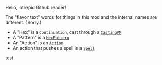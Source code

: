Hello, intrepid Github reader!

The "flavor text" words for things in this mod and the internal names are different. (Sorry.)

- A "Hex" is a `Continuation`, cast through a [`CastingVM`](api/casting/eval/vm/CastingVM.kt)
- A "Pattern" is a [`HexPattern`](api/casting/math/HexPattern.kt)
- An "Action" is an [`Action`](api/casting/castables/Action.kt)
- An action that pushes a spell is a [`Spell`](api/casting/castables/SpellAction.kt)

test